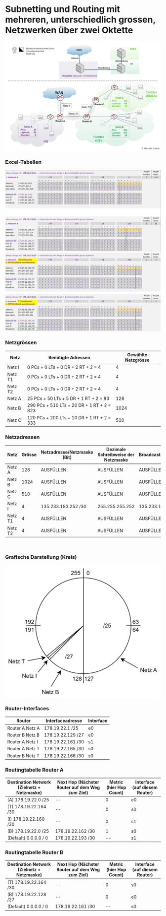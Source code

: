 # Subnetting und Routing mit mehreren, unterschiedlich grossen, Netzwerken über zwei Oktette


<img src="../../Bilder/N3/P3 Bild10.png">


<br>


### Excel-Tabellen

<img src="../../Bilder/N3/P3 Bild7.png">
<img src="../../Bilder/N3/P3 Bild8.png">


<br>


### Netzgrössen

| Netz    | Benötigte Adressen                         | Gewählte  Netzgrösse |
|---------|--------------------------------------------|----------------------|
| Netz I  | 0 PCs + 0 LTs + 0 DR + 2 RT + 2 = 4        | 4                    |
| Netz T1 | 0 PCs + 0 LTs + 0 DR + 2 RT + 2 = 4        | 4                    |
| Netz T2 | 0 PCs + 0 LTs + 0 DR + 2 RT + 2 = 4        | 4                    |
| Netz A  | 25 PCs + 50 LTs + 5 DR + 1 RT + 2 = 83     | 128                  |
| Netz B  | 290 PCs + 510 LTs + 20 DR + 1 RT + 2 = 823 | 1024                 |
| Netz C  | 120 PCs + 200 LTs + 10 DR + 1 RT + 2 = 333 | 510                  |


### Netzadressen

| Netz    | Grösse | Netzadresse/Netzmaske (Bit) | Dezimale Schreibweise der Netzmaske | Broadcastadresse |
|---------|--------|-----|-----|-----|
| Netz A  | 128    | AUSFÜLLEN | AUSFÜLLEN | AUSFÜLLEN |
| Netz B  | 1024   | AUSFÜLLEN | AUSFÜLLEN | AUSFÜLLEN |
| Netz C  | 510    | AUSFÜLLEN | AUSFÜLLEN | AUSFÜLLEN |
| Netz I  |  4     | 135.233.183.252 /30  | 255.255.255.252 | 135.233.183.255 |
| Netz T1 | 4      | AUSFÜLLEN | AUSFÜLLEN | AUSFÜLLEN |
| Netz T2 | 4      | AUSFÜLLEN | AUSFÜLLEN | AUSFÜLLEN |




<br>


### Grafische Darstellung (Kreis)

<img src="../../Bilder/N3/P3 Bild5.png">


<br>


### Router-Interfaces

| **Router**      | **Interfaceadresse** | **Interface** |
|-----------------|----------------------|---------------|
| Router A Netz A | 178.19.22.1 /25      | e0            |
| Router B Netz B | 178.19.22.129 /27    | e0            |
| Router A Netz I | 178.19.22.161 /30    | s1            |
| Router A Netz T | 178.19.22.165 /30    | s0            |
| Router B Netz T | 178.19.22.166 /30    | s0            |


### Routingtabelle Router A

| **Destination Network** (Zielnetz + Netzmaske) | **Next Hop** (Nächster Router auf dem Weg zum Ziel) | **Metric** (hier Hop Count)  | **Interface** (auf diesem Router) |
|------------------------------------------------|-----------------------------------------------------|------------------------------|-----------------------------------|
| (A) 178.19.22.0 /25                            | --                                                  | 0                            | e0                                |
| (T) 178.19.22.164 /30                          | --                                                  | 0                            | s0                                |
| (I) 178.19.22.160 /30                          | --                                                  | 0                            | s1                                |
| (B) 178.19.22.0 /25                            | 178.19.22.162 /30	                                 | 1                            | s0                                |
| (Default) 0.0.0.0 / 0                          | 178.19.22.193 /30                                   | --                           | s1                                |


### Routingtabelle Router B

| **Destination Network**  (Zielnetz + Netzmaske) | **Next Hop** (Nächster Router auf dem Weg zum Ziel) | **Metric** (hier Hop Count)  | **Interface** (auf diesem Router) |
|-------------------------------------------------|-----------------------------------------------------|------------------------------|-----------------------------------|
| (T) 178.19.22.164 /30                           | --                                                  | 0                            | s0                                |
| (B) 178.19.22.128 /27                           | --                                                  | 0                            | e0                                |
| (Default) 0.0.0.0 / 0                           | 178.19.22.161 /30                                   | --                           | s0                                |

